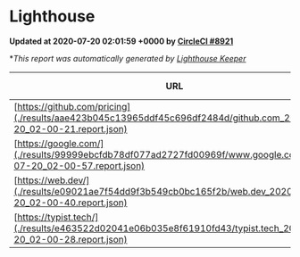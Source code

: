 
# Lighthouse

**Updated at 2020-07-20 02:01:59 +0000 by [CircleCI #8921](https://circleci.com/gh/ItinerisLtd/lighthouse-keeper-example/8921)**

**This report was automatically generated by [Lighthouse Keeper](https://github.com/itinerisltd/lighthouse-keeper)*

| URL | Performance | Accessibility | Best Practices | SEO | PWA | Updated At |
| --- | --- | --- | --- | --- | --- | --- |
| [https://github.com/pricing](./results/aae423b045c13965ddf45c696df2484d/github.com_2020-07-20_02-00-21.report.json) | 0.79 | 0.96 | 1 | 0.92 | 0.54 | 2020-07-20T02:00:21.404Z |
| [https://google.com/](./results/99999ebcfdb78df077ad2727fd00969f/www.google.com_2020-07-20_02-00-57.report.json) | 0.94 | 0.9 | 1 | 0.85 | 0.54 | 2020-07-20T02:00:57.851Z |
| [https://web.dev/](./results/e09021ae7f54dd9f3b549cb0bc165f2b/web.dev_2020-07-20_02-00-40.report.json) | 0.88 | 1 | 1 | 0.99 | 0.96 | 2020-07-20T02:00:40.151Z |
| [https://typist.tech/](./results/e463522d02041e06b035e8f61910fd43/typist.tech_2020-07-20_02-00-28.report.json) | 0.9 | 0.92 | 0.92 | 0.99 | 0.57 | 2020-07-20T02:00:28.671Z |
